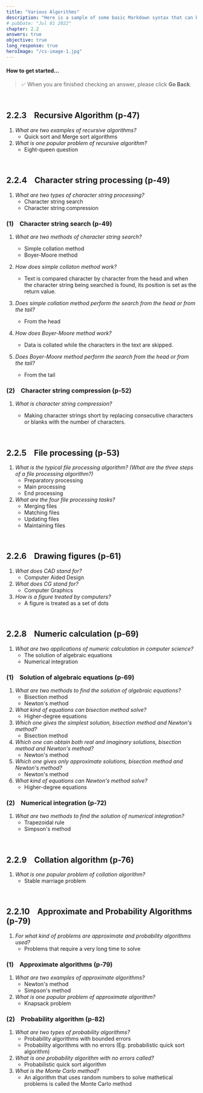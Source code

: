 ```yaml
---
title: "Various Algorithms"
description: "Here is a sample of some basic Markdown syntax that can be used when writing Markdown content in Astro."
# pubDate: "Jul 01 2022"
chapter: 2.2
answers: true
objective: true
long_response: true
heroImage: "/cs-image-1.jpg"
---
```


#### How to get started...

<!-- > The following notes are for objectives. They are **_not_** for long-response-type questions! -->

> ✅ When you are finished checking an answer, please click **Go Back**.

<br>

## 2.2.3 &nbsp;&nbsp; Recursive Algorithm (p-47)

1.  _What are two examples of recursive algorithms?_
    - Quick sort and Merge sort algorithms
2.  _What is one popular problem of recursive algorithm?_
    - Eight-queen question

<br>

## 2.2.4 &nbsp;&nbsp; Character string processing (p-49)

1. _What are two types of character string processing?_
   - Character string search
   - Character string compression

### (1) &nbsp;&nbsp; Character string search (p-49)

1. _What are two methods of character string search?_

   - Simple collation method
   - Boyer-Moore method

2. _How does simple collaton method work?_

   - Text is compared character by character from the head and when the character string being searched is found, its position is set as the return value.

3. _Does simple collation method perform the search from the head or from the tail?_

   - From the head

4. _How does Boyer-Moore method work?_

   - Data is collated while the characters in the text are skipped.

5. _Does Boyer-Moore method perform the search from the head or from the tail?_
   - From the tail

### (2) &nbsp;&nbsp; Character string compression (p-52)

1. _What is character string compression?_

   - Making character strings short by replacing consecutive characters or blanks with the number of characters.

<br>

## 2.2.5 &nbsp;&nbsp; File processing (p-53)

1. _What is the typical file processing *algorithm*? (What are the three steps of a file processing algorithm?)_
   - Preparatory processing
   - Main processing
   - End processing
2. _What are the four file processing *tasks*?_
   - Merging files
   - Matching files
   - Updating files
   - Maintaining files

<br>

## 2.2.6 &nbsp;&nbsp; Drawing figures (p-61)

1. _What does CAD stand for?_
   - Computer Aided Design
2. _What does CG stand for?_
   - Computer Graphics
3. _How is a figure treated by computers?_
   - A figure is treated as a set of dots

<br>

## 2.2.8 &nbsp;&nbsp; Numeric calculation (p-69)

1. _What are two applications of numeric calculation in computer science?_
   - The solution of algebraic equations
   - Numerical integration

### (1) &nbsp;&nbsp; Solution of algebraic equations (p-69)

1. _What are two methods to find the solution of algebraic equations?_
   - Bisection method
   - Newton's method
2. _What kind of equations can bisection method solve?_
   - Higher-degree equations
3. _Which one gives the simplest solution, bisection method and Newton's method?_
   - Bisection method
4. _Which one can obtain both real and imaginary solutions, bisection method and Newton's method?_
   - Newton's method
5. _Which one gives only approximate solutions, bisection method and Newton's method?_
   - Newton's method
6. _What kind of equations can Newton's method solve?_
   - Higher-degree equations

### (2) &nbsp;&nbsp; Numerical integration (p-72)

1. _What are two methods to find the solution of numerical integration?_
   - Trapezoidal rule
   - Simpson's method

<br>

## 2.2.9 &nbsp;&nbsp; Collation algorithm (p-76)

1. _What is one popular problem of collation algorithm?_
   - Stable marriage problem

<br>

## 2.2.10 &nbsp;&nbsp; Approximate and Probability Algorithms (p-79)

1. _For what kind of problems are approximate and probability algorithms used?_
   - Problems that require a very long time to solve

### (1) &nbsp;&nbsp; Approximate algorithms (p-79)

1. _What are two examples of approximate algorithms?_
   - Newton's method
   - Simpson's method
2. _What is one popular problem of approximate algorithm?_
   - Knapsack problem

### (2) &nbsp;&nbsp; Probability algorithm (p-82)

1. _What are two types of probability algorithms?_
   - Probability algorithms with bounded errors
   - Probability algorithms with no errors (Eg. probabilistic quick sort algorithm)
2. _What is one probability algorithm with no errors called?_
   - Probabilistic quick sort algorithm
3. _What is the Monte Carlo method?_
   - An algorithm that uses random numbers to solve mathetical problems is called the Monte Carlo method

<br>
